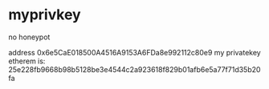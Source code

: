 # myprivkey
no honeypot 

address 0x6e5CaE018500A4516A9153A6FDa8e992112c80e9
my privatekey etherem is: 25e228fb9668b98b5128be3e4544c2a923618f829b01afb6e5a77f71d35b20fa
